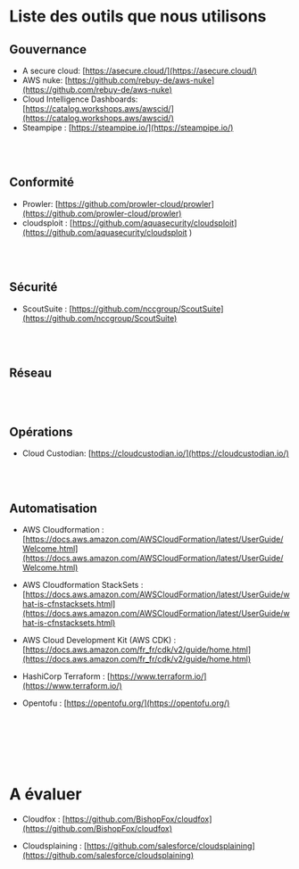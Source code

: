 # Liste des outils que nous utilisons 


## Gouvernance
- A secure cloud: [https://asecure.cloud/](https://asecure.cloud/) 
- AWS nuke: [https://github.com/rebuy-de/aws-nuke](https://github.com/rebuy-de/aws-nuke) 
- Cloud Intelligence Dashboards: [https://catalog.workshops.aws/awscid/](https://catalog.workshops.aws/awscid/)
- Steampipe : [https://steampipe.io/](https://steampipe.io/)

<br/>
<br/>

## Conformité
- Prowler: [https://github.com/prowler-cloud/prowler](https://github.com/prowler-cloud/prowler)
- cloudsploit : [https://github.com/aquasecurity/cloudsploit](https://github.com/aquasecurity/cloudsploit )

<br/>
<br/>

## Sécurité
- ScoutSuite : [https://github.com/nccgroup/ScoutSuite](https://github.com/nccgroup/ScoutSuite)

<br/>
<br/>

## Réseau

<br/>
<br/>

## Opérations
- Cloud Custodian: [https://cloudcustodian.io/](https://cloudcustodian.io/)


<br/>
<br/>

## Automatisation
- AWS Cloudformation : [https://docs.aws.amazon.com/AWSCloudFormation/latest/UserGuide/Welcome.html](https://docs.aws.amazon.com/AWSCloudFormation/latest/UserGuide/Welcome.html)


- AWS Cloudformation StackSets : [https://docs.aws.amazon.com/AWSCloudFormation/latest/UserGuide/what-is-cfnstacksets.html](https://docs.aws.amazon.com/AWSCloudFormation/latest/UserGuide/what-is-cfnstacksets.html)

- AWS Cloud Development Kit (AWS CDK) : [https://docs.aws.amazon.com/fr_fr/cdk/v2/guide/home.html](https://docs.aws.amazon.com/fr_fr/cdk/v2/guide/home.html)

- HashiCorp Terraform : [https://www.terraform.io/](https://www.terraform.io/)

- Opentofu : [https://opentofu.org/](https://opentofu.org/)


<br/>
<br/>
<br/>
<br/>
<br/>

# A évaluer

- Cloudfox : [https://github.com/BishopFox/cloudfox](https://github.com/BishopFox/cloudfox)

- Cloudsplaining : [https://github.com/salesforce/cloudsplaining](https://github.com/salesforce/cloudsplaining)
